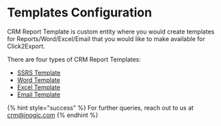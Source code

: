 # Templates Configuration

CRM Report Template is custom entity where you would create templates for Reports/Word/Excel/Email that you would like to make available for Click2Export.

There are four types of CRM Report Templates:

* [SSRS Template](https://docs.inogic.com/click2export/configuration/templates/ssrs-template)
* [Word Template](https://docs.inogic.com/click2export/configuration/templates/word-template)
* [Excel Template](https://docs.inogic.com/click2export/configuration/templates/excel-template)
* [Email Template](https://docs.inogic.com/click2export/configuration/templates/email-template)

{% hint style="success" %}
For further queries, reach out to us at [crm@inogic.com](mailto:crm@inogic.com)
{% endhint %}

